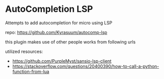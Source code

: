 # AutoCompletion LSP
Attempts to add autocompletion for micro using LSP

repo: https://github.com/Kyrasuum/autocomp-lsp

this plugin makes use of other people works from following urls

utilized resources:
* https://github.com/PurpleMyst/sansio-lsp-client
* https://stackoverflow.com/questions/20400390/how-to-call-a-python-function-from-lua
